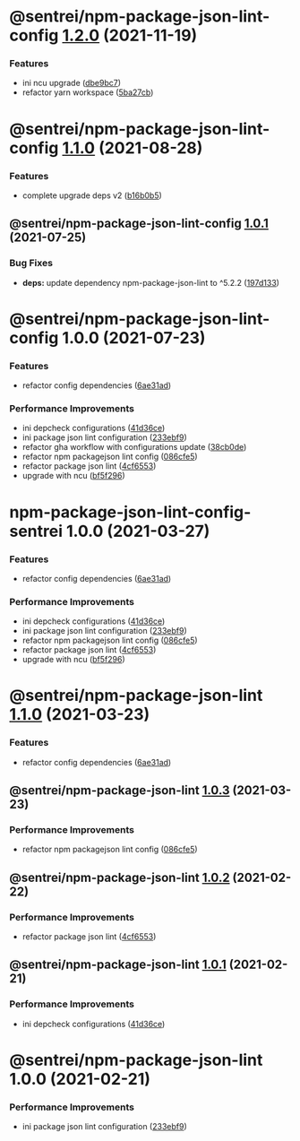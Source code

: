 # @sentrei/npm-package-json-lint-config [1.2.0](https://github.com/sentrei/sentrei/compare/@sentrei/npm-package-json-lint-config@1.1.0...@sentrei/npm-package-json-lint-config@1.2.0) (2021-11-19)

### Features

- ini ncu upgrade ([dbe9bc7](https://github.com/sentrei/sentrei/commit/dbe9bc7fa39b0bffd0c46d45514824bf98baaf02))
- refactor yarn workspace ([5ba27cb](https://github.com/sentrei/sentrei/commit/5ba27cb09888cd99d6e5669db7cce7e75753065b))

# @sentrei/npm-package-json-lint-config [1.1.0](https://github.com/sentrei/sentrei/compare/@sentrei/npm-package-json-lint-config@1.0.1...@sentrei/npm-package-json-lint-config@1.1.0) (2021-08-28)

### Features

- complete upgrade deps v2 ([b16b0b5](https://github.com/sentrei/sentrei/commit/b16b0b5f5a858a518669c1e9d44615a00c686431))

## @sentrei/npm-package-json-lint-config [1.0.1](https://github.com/sentrei/sentrei/compare/@sentrei/npm-package-json-lint-config@1.0.0...@sentrei/npm-package-json-lint-config@1.0.1) (2021-07-25)

### Bug Fixes

- **deps:** update dependency npm-package-json-lint to ^5.2.2 ([197d133](https://github.com/sentrei/sentrei/commit/197d133f062575b0e4885893137cc49cae94be3f))

# @sentrei/npm-package-json-lint-config 1.0.0 (2021-07-23)

### Features

- refactor config dependencies ([6ae31ad](https://github.com/sentrei/sentrei/commit/6ae31ad76459cf2a524046b7dd467d54b565a0b3))

### Performance Improvements

- ini depcheck configurations ([41d36ce](https://github.com/sentrei/sentrei/commit/41d36cef0459229e366d8d99bda9c0dfdac80ab0))
- ini package json lint configuration ([233ebf9](https://github.com/sentrei/sentrei/commit/233ebf9c9dbd2d96485f93d6f58b55aa0b0006b8))
- refactor gha workflow with configurations update ([38cb0de](https://github.com/sentrei/sentrei/commit/38cb0de584a2bf42336b02403efb74c1728ffc30))
- refactor npm packagejson lint config ([086cfe5](https://github.com/sentrei/sentrei/commit/086cfe530652da0f5b61c4d5c442bf729658047d))
- refactor package json lint ([4cf6553](https://github.com/sentrei/sentrei/commit/4cf6553ee250542f84226038ce05b9de37d987d9))
- upgrade with ncu ([bf5f296](https://github.com/sentrei/sentrei/commit/bf5f2966fc9cb75294d2b3f2355081a86a06c14a))

# npm-package-json-lint-config-sentrei 1.0.0 (2021-03-27)

### Features

- refactor config dependencies ([6ae31ad](https://github.com/sentrei/sentrei/commit/6ae31ad76459cf2a524046b7dd467d54b565a0b3))

### Performance Improvements

- ini depcheck configurations ([41d36ce](https://github.com/sentrei/sentrei/commit/41d36cef0459229e366d8d99bda9c0dfdac80ab0))
- ini package json lint configuration ([233ebf9](https://github.com/sentrei/sentrei/commit/233ebf9c9dbd2d96485f93d6f58b55aa0b0006b8))
- refactor npm packagejson lint config ([086cfe5](https://github.com/sentrei/sentrei/commit/086cfe530652da0f5b61c4d5c442bf729658047d))
- refactor package json lint ([4cf6553](https://github.com/sentrei/sentrei/commit/4cf6553ee250542f84226038ce05b9de37d987d9))
- upgrade with ncu ([bf5f296](https://github.com/sentrei/sentrei/commit/bf5f2966fc9cb75294d2b3f2355081a86a06c14a))

# @sentrei/npm-package-json-lint [1.1.0](https://github.com/sentrei/sentrei/compare/@sentrei/npm-package-json-lint@1.0.3...@sentrei/npm-package-json-lint@1.1.0) (2021-03-23)

### Features

- refactor config dependencies ([6ae31ad](https://github.com/sentrei/sentrei/commit/6ae31ad76459cf2a524046b7dd467d54b565a0b3))

## @sentrei/npm-package-json-lint [1.0.3](https://github.com/sentrei/sentrei/compare/@sentrei/npm-package-json-lint@1.0.2...@sentrei/npm-package-json-lint@1.0.3) (2021-03-23)

### Performance Improvements

- refactor npm packagejson lint config ([086cfe5](https://github.com/sentrei/sentrei/commit/086cfe530652da0f5b61c4d5c442bf729658047d))

## @sentrei/npm-package-json-lint [1.0.2](https://github.com/sentrei/sentrei/compare/@sentrei/npm-package-json-lint@1.0.1...@sentrei/npm-package-json-lint@1.0.2) (2021-02-22)

### Performance Improvements

- refactor package json lint ([4cf6553](https://github.com/sentrei/sentrei/commit/4cf6553ee250542f84226038ce05b9de37d987d9))

## @sentrei/npm-package-json-lint [1.0.1](https://github.com/sentrei/sentrei/compare/@sentrei/npm-package-json-lint@1.0.0...@sentrei/npm-package-json-lint@1.0.1) (2021-02-21)

### Performance Improvements

- ini depcheck configurations ([41d36ce](https://github.com/sentrei/sentrei/commit/41d36cef0459229e366d8d99bda9c0dfdac80ab0))

# @sentrei/npm-package-json-lint 1.0.0 (2021-02-21)

### Performance Improvements

- ini package json lint configuration ([233ebf9](https://github.com/sentrei/sentrei/commit/233ebf9c9dbd2d96485f93d6f58b55aa0b0006b8))
